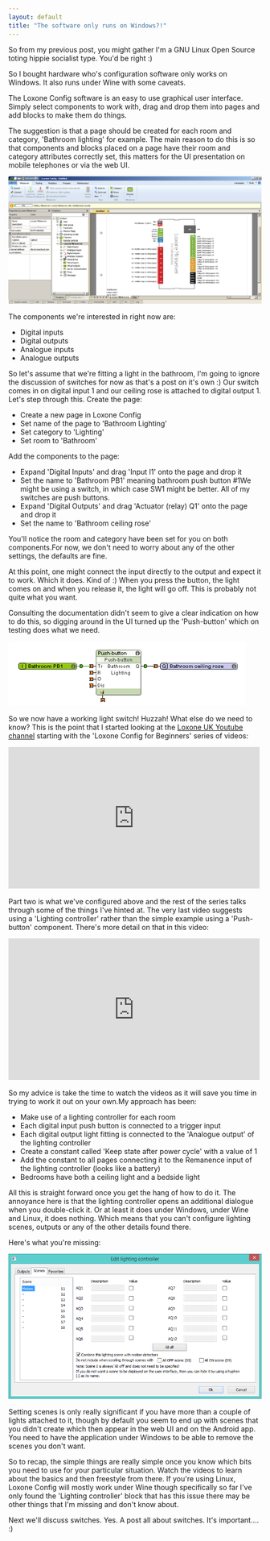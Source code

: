 ```yaml
---
layout: default
title: "The software only runs on Windows?!"
---
```

So from my previous post, you might gather I'm a GNU Linux Open Source toting hippie socialist type. You'd be right :)

So I bought hardware who's configuration software only works on Windows. It also runs under Wine with some caveats.

The Loxone Config software is an easy to use graphical user interface. Simply select components to work with, drag and drop them into pages and add blocks to make them do things.

The suggestion is that a page should be created for each room and category, 'Bathroom lighting' for example. The main reason to do this is so that components and blocks placed on a page have their room and category attributes correctly set, this matters for the UI presentation on mobile telephones or via the web UI.

![Loxone Config Miniserver](/assets/2015-03-28/loxone-config.png)

The components we're interested in right now are:

* Digital inputs
* Digital outputs
* Analogue inputs
* Analogue outputs

So let's assume that we're fitting a light in the bathroom, I'm going to ignore the discussion of switches for now as that's a post on it's own :) Our switch comes in on digital input 1 and our ceiling rose is attached to digital output 1. Let's step through this. Create the page:

* Create a new page in Loxone Config
* Set name of the page to 'Bathroom Lighting'
* Set category to 'Lighting'
* Set room to 'Bathroom'

Add the components to the page:

* Expand 'Digital Inputs' and drag 'Input I1' onto the page and drop it
* Set the name to 'Bathroom PB1' meaning bathroom push button #1We might be using a switch, in which case SW1 might be better. All of my switches are push buttons.
* Expand 'Digital Outputs' and drag 'Actuator (relay) Q1' onto the page and drop it
* Set the name to 'Bathroom ceiling rose'

You'll notice the room and category have been set for you on both components.For now, we don't need to worry about any of the other settings, the defaults are fine.

At this point, one might connect the input directly to the output and expect it to work. Which it does. Kind of :) When you press the button, the light comes on and when you release it, the light will go off. This is probably not quite what you want.

Consulting the documentation didn't seem to give a clear indication on how to do this, so digging around in the UI turned up the 'Push-button' which on testing does what we need.

![Push button controller](/assets/2015-03-28/push-button-controller.png)

So we now have a working light switch! Huzzah! What else do we need to know? This is the point that I started looking at the [Loxone UK Youtube channel](https://www.youtube.com/user/LoxoneVideoENU) starting with the 'Loxone Config for Beginners' series of videos:

<iframe src="https://www.youtube.com/embed/5WAwpFNq-t0" allowfullscreen frameborder="0" height="281" width="500"></iframe>

Part two is what we've configured above and the rest of the series talks through some of the things I've hinted at. The very last video suggests using a 'Lighting controller' rather than the simple example using a 'Push-button' component. There's more detail on that in this video:

<iframe src="https://www.youtube.com/embed/fgjXh-mVs_Q" allowfullscreen frameborder="0" height="281" width="500"></iframe>

So my advice is take the time to watch the videos as it will save you time in trying to work it out on your own.My approach has been:

* Make use of a lighting controller for each room
* Each digital input push button is connected to a trigger input
* Each digital output light fitting is connected to the 'Analogue output' of the lighting controller
* Create a constant called 'Keep state after power cycle' with a value of 1
* Add the constant to all pages connecting it to the Remanence input of the lighting controller (looks like a battery)
* Bedrooms have both a ceiling light and a bedside light

All this is straight forward once you get the hang of how to do it. The annoyance here is that the lighting controller opens an additional dialogue when you double-click it. Or at least it does under Windows, under Wine and Linux, it does nothing. Which means that you can't configure lighting scenes, outputs or any of the other details found there.

Here's what you're missing:

![Edit lighting controller](/assets/2015-03-28/edit-lighting-controller.png)

Setting scenes is only really significant if you have more than a couple of lights attached to it, though by default you seem to end up with scenes that you didn't create which then appear in the web UI and on the Android app. You need to have the application under Windows to be able to remove the scenes you don't want.

So to recap, the simple things are really simple once you know which bits you need to use for your particular situation. Watch the videos to learn about the basics and then freestyle from there. If you're using Linux, Loxone Config will mostly work under Wine though specifically so far I've only found the 'Lighting controller' block that has this issue there may be other things that I'm missing and don't know about.

Next we'll discuss switches. Yes. A post all about switches. It's important.... :)
